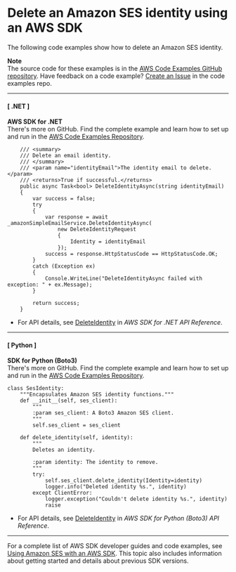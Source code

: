 # Delete an Amazon SES identity using an AWS SDK<a name="example_ses_DeleteIdentity_section"></a>

The following code examples show how to delete an Amazon SES identity\.

**Note**  
The source code for these examples is in the [AWS Code Examples GitHub repository](https://github.com/awsdocs/aws-doc-sdk-examples)\. Have feedback on a code example? [Create an Issue](https://github.com/awsdocs/aws-doc-sdk-examples/issues/new/choose) in the code examples repo\. 

------
#### [ \.NET ]

**AWS SDK for \.NET**  
 There's more on GitHub\. Find the complete example and learn how to set up and run in the [AWS Code Examples Repository](https://github.com/awsdocs/aws-doc-sdk-examples/tree/main/dotnetv3/SES#code-examples)\. 
  

```
    /// <summary>
    /// Delete an email identity.
    /// </summary>
    /// <param name="identityEmail">The identity email to delete.</param>
    /// <returns>True if successful.</returns>
    public async Task<bool> DeleteIdentityAsync(string identityEmail)
    {
        var success = false;
        try
        {
            var response = await _amazonSimpleEmailService.DeleteIdentityAsync(
                new DeleteIdentityRequest
                {
                    Identity = identityEmail
                });
            success = response.HttpStatusCode == HttpStatusCode.OK;
        }
        catch (Exception ex)
        {
            Console.WriteLine("DeleteIdentityAsync failed with exception: " + ex.Message);
        }

        return success;
    }
```
+  For API details, see [DeleteIdentity](https://docs.aws.amazon.com/goto/DotNetSDKV3/email-2010-12-01/DeleteIdentity) in *AWS SDK for \.NET API Reference*\. 

------
#### [ Python ]

**SDK for Python \(Boto3\)**  
 There's more on GitHub\. Find the complete example and learn how to set up and run in the [AWS Code Examples Repository](https://github.com/awsdocs/aws-doc-sdk-examples/tree/main/python/example_code/ses#code-examples)\. 
  

```
class SesIdentity:
    """Encapsulates Amazon SES identity functions."""
    def __init__(self, ses_client):
        """
        :param ses_client: A Boto3 Amazon SES client.
        """
        self.ses_client = ses_client

    def delete_identity(self, identity):
        """
        Deletes an identity.

        :param identity: The identity to remove.
        """
        try:
            self.ses_client.delete_identity(Identity=identity)
            logger.info("Deleted identity %s.", identity)
        except ClientError:
            logger.exception("Couldn't delete identity %s.", identity)
            raise
```
+  For API details, see [DeleteIdentity](https://docs.aws.amazon.com/goto/boto3/email-2010-12-01/DeleteIdentity) in *AWS SDK for Python \(Boto3\) API Reference*\. 

------

For a complete list of AWS SDK developer guides and code examples, see [Using Amazon SES with an AWS SDK](sdk-general-information-section.md)\. This topic also includes information about getting started and details about previous SDK versions\.